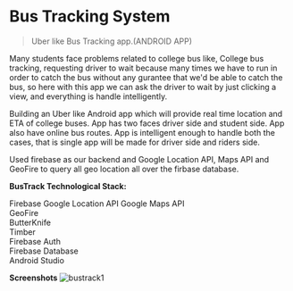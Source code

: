 # **Bus Tracking System**
> Uber like Bus Tracking app.(ANDROID APP)

Many students face problems related to college bus like, College bus tracking, requesting driver to wait because many times we have to run in order to catch the bus without any gurantee that we'd be able to catch the bus, so here with this app we can ask the driver to wait by just clicking a view, and everything is handle intelligently.


Building an Uber like Android app which will provide real time location and ETA of college buses. App has two faces driver side and student side.
App also have online bus routes.
App is intelligent enough to handle both the cases, that is single app will be made for driver side and riders side.

Used firebase as our backend and Google Location API, Maps API and GeoFire to query all geo location all over the firbase database.

**BusTrack Technological Stack:**

Firebase 
Google Location API 
Google Maps API      
GeoFire		    
ButterKnife 		   
Timber 		    
Firebase Auth	   
Firebase Database  
Android Studio

**Screenshots**
![bustrack1](https://user-images.githubusercontent.com/21143936/34864286-95773e76-f799-11e7-8d66-84f384773080.png)
